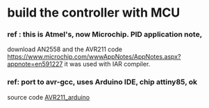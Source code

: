 
# build the controller with MCU  
### ref : this is Atmel's, now Microchip. PID application note,
download AN2558 and the AVR211 code https://www.microchip.com/wwwAppNotes/AppNotes.aspx?appnote=en591227
it was used with IAR compiler.

### ref: port to avr-gcc, uses Arduino IDE, chip attiny85, ok  
source code [AVR211_arduino](AVR211_arduino)
